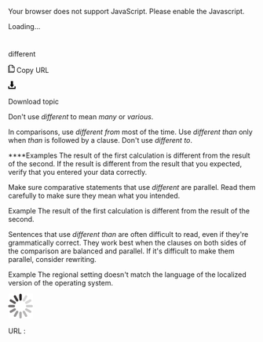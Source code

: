 Your browser does not support JavaScript. Please enable the Javascript.

Loading...

# 

different

![Copy URL](different_files/Copy.png)
Copy URL

![Download](different_files/Download.png)

Download topic

Don't use *different* to mean *many* or *various*.

In comparisons, use *different from* most of the time. Use *different than* only when *than* is followed by a clause. Don't use *different to*. 

****Examples
The result of the first calculation is different from the result of the second.
If the result is different from the result that you expected, verify that you entered your data correctly. 

Make sure comparative statements that use *different* are parallel. Read them carefully to make sure they mean what you intended.

Example The result of the first calculation is different from the result of the second.

Sentences that use *different than*
are often difficult to read, even if they're
grammatically correct. They work best when the clauses on both
sides of the comparison are balanced and parallel. If it's difficult to
make them parallel, consider rewriting. 

Example The regional setting doesn't match the language of the localized version of the operating system.

![In progress](different_files/activity-large.gif)

URL :
